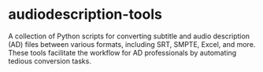 # audiodescription-tools
A collection of Python scripts for converting subtitle and audio description (AD) files between various formats, including SRT, SMPTE, Excel, and more. These tools facilitate the workflow for AD professionals by automating tedious conversion tasks.

